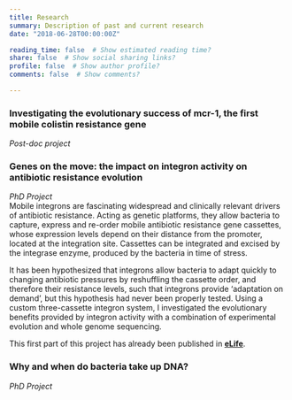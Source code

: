 ```yaml
---
title: Research
summary: Description of past and current research
date: "2018-06-28T00:00:00Z"

reading_time: false  # Show estimated reading time?
share: false  # Show social sharing links?
profile: false  # Show author profile?
comments: false  # Show comments?

---
```

<h3>Investigating the evolutionary success of mcr-1, the first mobile colistin resistance gene</h3>
<i>Post-doc project</i><br>

<h3>Genes on the move: the impact on integron activity on antibiotic resistance evolution </h3>
<i>PhD Project</i><br>
Mobile integrons are fascinating widespread and clinically relevant drivers of antibiotic resistance. Acting as genetic platforms, they allow bacteria to capture, express and re-order mobile antibiotic resistance gene cassettes, whose expression levels depend on their distance from the promoter, located at the integration site. Cassettes can be integrated and excised by the integrase enzyme, produced by the bacteria in time of stress.

It has been hypothesized that integrons allow bacteria to adapt quickly to changing antibiotic pressures by reshuffling the cassette order, and therefore their resistance levels, such that integrons provide ‘adaptation on demand’, but this hypothesis had never been properly tested. Using a custom three-cassette integron system, I investigated the evolutionary benefits provided by integron activity with a combination of experimental evolution and whole genome sequencing. 

This first part of this project has already been published in <a href='https://elifesciences.org/articles/62474'>**eLife**</a>.

<h3>Why and when do bacteria take up DNA? </h3>
<i>PhD Project</i><br>
